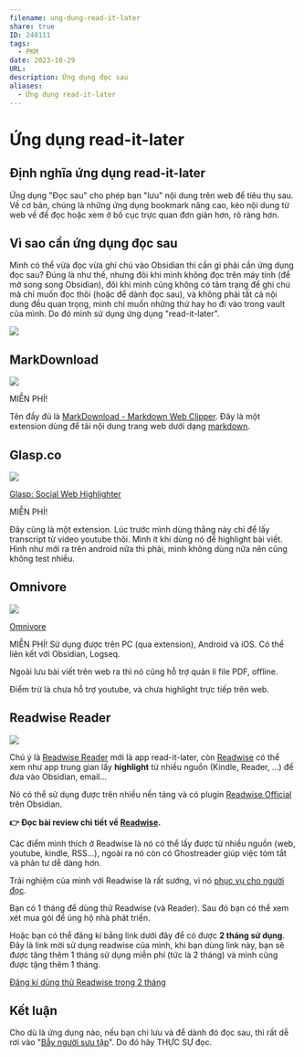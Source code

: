 ```yaml
---
filename: ung-dung-read-it-later
share: true
ID: 240111
tags:
  - PKM
date: 2023-10-29
URL: 
description: Ứng dụng đọc sau
aliases:
  - Ứng dụng read-it-later
---
```


# Ứng dụng read-it-later

## Định nghĩa ứng dụng read-it-later
Ứng dụng "Đọc sau" cho phép bạn "lưu" nội dung trên web để tiêu thụ sau. Về cơ bản, chúng là những ứng dụng bookmark nâng cao, kéo nội dung từ web về để đọc hoặc xem ở bố cục trực quan đơn giản hơn, rõ ràng hơn.

## Vì sao cần ứng dụng đọc sau

Mình có thể vừa đọc vừa ghi chú vào Obsidian thì cần gì phải cần ứng dụng đọc sau? Đúng là như thế, nhưng đôi khi mình không đọc trên máy tính (để mở song song Obsidian), đôi khi mình cũng không có tâm trạng để ghi chú mà chỉ muốn đọc thôi (hoặc để dành đọc sau), và không phải tất cả nội dung đều quan trọng, mình chỉ muốn những thứ hay ho đi vào trong vault của mình. Do đó mình sử dụng ứng dụng "read-it-later".

![](https://i.imgur.com/eMZZ9lt.png)


## MarkDownload

![](https://i.imgur.com/cp1IcvA.png)


MIỄN PHÍ!

Tên đầy đủ là [MarkDownload - Markdown Web Clipper](https://github.com/deathau/markdownload). Đây là một extension dùng để tải nội dung trang web dưới dạng [markdown](./markdown-ngon-ngu-de-doc-de-viet.md). 

## Glasp.co

![](https://i.imgur.com/BYHw9SR.png)

[Glasp: Social Web Highlighter](https://glasp.co/)

MIỄN PHÍ!

Đây cũng là một extension. Lúc trước mình dùng thằng này chỉ để lấy transcript từ video youtube thôi. Mình ít khi dùng nó để highlight bài viết. Hình như mới ra trên android nữa thì phải, mình không dùng nữa nên cũng không test nhiều.

## Omnivore

![](https://i.imgur.com/u51i8Xi.png)


[Omnivore](https://omnivore.app/)

MIỄN PHÍ! Sử dụng được trên PC (qua extension), Android và iOS. Có thể liên kết với Obsidian, Logseq.

Ngoài lưu bài viết trên web ra thì nó cũng hỗ trợ quản lí file PDF, offline.

Điểm trừ là chưa hỗ trợ youtube, và chưa highlight trực tiếp trên web.
## Readwise Reader

![](https://i.imgur.com/6ZTFEid.png)


Chú ý là [Readwise Reader](https://readwise.io/read) mới là app read-it-later, còn [Readwise](https://readwise.io/) có thể xem như app trung gian lấy **highlight** từ nhiều nguồn (Kindle, Reader, ...) để đưa vào Obsidian, email... 

Nó có thể sử dụng được trên nhiều nền tảng và có plugin [Readwise Official](https://obsidian.md/plugins?id=readwise-official) trên Obsidian.

**👉 Đọc bài review chi tiết về [Readwise](./readwise.md).**

Các điểm mình thích ở Readwise là nó có thể lấy được từ nhiều nguồn (web, youtube, kindle, RSS...), ngoài ra nó còn có Ghostreader giúp việc tóm tắt và phản tư dễ dàng hơn. 

Trải nghiệm của mình với Readwise là rất sướng, vì nó [phục vụ cho người đọc](https://blog.readwise.io/readwise-reading-app/).

Bạn có 1 tháng để dùng thử Readwise (và Reader). Sau đó bạn có thể xem xét mua gói để ủng hộ nhà phát triển.

Hoặc bạn có thể đăng kí bằng link dưới đây để có được **2 tháng sử dụng**. Đây là link mời sử dụng readwise của mình, khi bạn dùng link này, bạn sẽ được tăng thêm 1 tháng sử dụng miễn phí (tức là 2 tháng) và mình cũng được tặng thêm 1 tháng.

[Đăng kí dùng thử Readwise trong 2 tháng](https://readwise.io/i/thienqc)

## Kết luận

Cho dù là ứng dụng nào, nếu bạn chỉ lưu và để dành đó đọc sau, thì rất dễ rơi vào "[Bẫy người sưu tập](./bay-nguoi-suu-tap.md)". Do đó hãy THỰC SỰ đọc.

